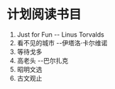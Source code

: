 # 计划阅读书目

1. Just for Fun -- Linus Torvalds
2. 看不见的城市 --伊塔洛·卡尔维诺
3. 等待戈多
4. 高老头 --巴尔扎克
5. 昭明文选
6. 古文观止
